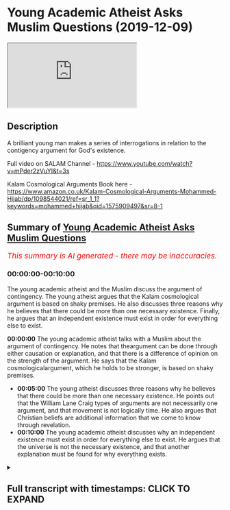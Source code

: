 # Young Academic Atheist Asks Muslim Questions (2019-12-09)

<iframe loading='lazy' allow='autoplay' src='https://www.youtube.com/embed/dFg443_BlQ8'></iframe>

## Description

A brilliant young man makes a series of interrogations in relation to the contigency argument for God's existence.

Full video on SALAM Channel - https://www.youtube.com/watch?v=mPder2zVuYI&t=3s

Kalam Cosmological Arguments Book here - https://www.amazon.co.uk/Kalam-Cosmological-Arguments-Mohammed-Hijab/dp/1098544021/ref=sr_1_1?keywords=mohammed+hijab&qid=1575909497&sr=8-1

## Summary of [Young Academic Atheist Asks Muslim Questions](https://www.youtube.com/watch?v=dFg443_BlQ8)


*<span style="color:red; font-size:125%">This summary is AI generated - there may be inaccuracies</span>. [](/)*

### <a onclick="modifyYTiframeseektime('0')">00:00:00-00:10:00</a>

The young academic atheist and the Muslim discuss the argument of contingency. The young atheist argues that the Kalam cosmological argument is based on shaky premises. He also discusses three reasons why he believes that there could be more than one necessary existence. Finally, he argues that an independent existence must exist in order for everything else to exist.

**<a onclick="modifyYTiframeseektime('0')">00:00:00</a>** The young academic atheist talks with a Muslim about the argument of contingency. He notes that theargument can be done through either causation or explanation, and that there is a difference of opinion on the strength of the argument. He says that the Kalam cosmologicalargument, which he holds to be stronger, is based on shaky premises.
* **<a onclick="modifyYTiframeseektime('300')">00:05:00</a>** The young atheist discusses three reasons why he believes that there could be more than one necessary existence. He points out that the William Lane Craig types of arguments are not necessarily one argument, and that movement is not logically time. He also argues that Christian beliefs are additional information that we come to know through revelation.
* **<a onclick="modifyYTiframeseektime('600')">00:10:00</a>** The young academic atheist discusses why an independent existence must exist in order for everything else to exist. He argues that the universe is not the necessary existence, and that another explanation must be found for why everything exists.

<details><summary><h2>Full transcript with timestamps: CLICK TO EXPAND</h2></summary>

<a onclick="modifyYTiframeseektime('8')">0:00:08</a> salamualikum' when I met you I better  
<a onclick="modifyYTiframeseektime('9')">0:00:09</a> care to pose this isn't dear friends  
<a onclick="modifyYTiframeseektime('11')">0:00:11</a> online EFT we have Jacob handsome man  
<a onclick="modifyYTiframeseektime('14')">0:00:14</a> charismatic his defense is impregnable  
<a onclick="modifyYTiframeseektime('18')">0:00:18</a> on my right we have a boy jockey so we  
<a onclick="modifyYTiframeseektime('24')">0:00:24</a> have my mini jab and Paulo Jacob Jacob  
<a onclick="modifyYTiframeseektime('26')">0:00:26</a> are smoking some couple of weeks ago  
<a onclick="modifyYTiframeseektime('27')">0:00:27</a> about contingency and he just wants to  
<a onclick="modifyYTiframeseektime('29')">0:00:29</a> ask me some questions I'm gonna be back  
<a onclick="modifyYTiframeseektime('36')">0:00:36</a> I'll give it to him I'll give it to him  
<a onclick="modifyYTiframeseektime('43')">0:00:43</a> so can you introduce yourself tell me  
<a onclick="modifyYTiframeseektime('46')">0:00:46</a> what who you are what you support what  
<a onclick="modifyYTiframeseektime('48')">0:00:48</a> your background is and why you wanted to  
<a onclick="modifyYTiframeseektime('50')">0:00:50</a> talk to me I've been wanting to meet a  
<a onclick="modifyYTiframeseektime('62')">0:01:02</a> little bit of a fan boy and I disagree  
<a onclick="modifyYTiframeseektime('65')">0:01:05</a> with pretty much everything he says but  
<a onclick="modifyYTiframeseektime('66')">0:01:06</a> in terms of a sort of intellectually  
<a onclick="modifyYTiframeseektime('68')">0:01:08</a> debating type fella he's a bit of a bit  
<a onclick="modifyYTiframeseektime('72')">0:01:12</a> of a hero of mine especially after  
<a onclick="modifyYTiframeseektime('73')">0:01:13</a> watching to be honest I don't fit cosmic  
<a onclick="modifyYTiframeseektime('75')">0:01:15</a> skeptic corazon in that the paper  
<a onclick="modifyYTiframeseektime('77')">0:01:17</a> reviews to be honest with general  
<a onclick="modifyYTiframeseektime('82')">0:01:22</a> non-believer libertarian nationalist  
<a onclick="modifyYTiframeseektime('85')">0:01:25</a> type as well but against against anyone  
<a onclick="modifyYTiframeseektime('92')">0:01:32</a> who's to support violence well i think i  
<a onclick="modifyYTiframeseektime('94')">0:01:34</a> find that i reconcile I love Tommy very  
<a onclick="modifyYTiframeseektime('97')">0:01:37</a> easily although he's a violent person  
<a onclick="modifyYTiframeseektime('98')">0:01:38</a> nothing yet he made some mistakes in his  
<a onclick="modifyYTiframeseektime('100')">0:01:40</a> past but I think he's a very good man I  
<a onclick="modifyYTiframeseektime('101')">0:01:41</a> think he's fighting for England as I do  
<a onclick="modifyYTiframeseektime('104')">0:01:44</a> for a lot of someone who's described me  
<a onclick="modifyYTiframeseektime('109')">0:01:49</a> as a hero and Tim Robinson is a urinal  
<a onclick="modifyYTiframeseektime('111')">0:01:51</a> is a very possible in very different  
<a onclick="modifyYTiframeseektime('114')">0:01:54</a> whoa all right so you said you read my  
<a onclick="modifyYTiframeseektime('117')">0:01:57</a> book  
<a onclick="modifyYTiframeseektime('117')">0:01:57</a> I wanna come inside so what kind of  
<a onclick="modifyYTiframeseektime('120')">0:02:00</a> we'll talk about Kalam cosmological  
<a onclick="modifyYTiframeseektime('122')">0:02:02</a> arguments well I'll make the kind of  
<a onclick="modifyYTiframeseektime('124')">0:02:04</a> what's referred to as the argument of  
<a onclick="modifyYTiframeseektime('126')">0:02:06</a> contingency yeah - yeah  
<a onclick="modifyYTiframeseektime('128')">0:02:08</a> what Leibniz is who kind of he's my main  
<a onclick="modifyYTiframeseektime('131')">0:02:11</a> proponent now yeah well Aristotle had  
<a onclick="modifyYTiframeseektime('134')">0:02:14</a> his own version right the Greeks had  
<a onclick="modifyYTiframeseektime('136')">0:02:16</a> their own version yet the Arabs and then  
<a onclick="modifyYTiframeseektime('138')">0:02:18</a> the Enlightenment all right so what were  
<a onclick="modifyYTiframeseektime('141')">0:02:21</a> your thoughts on the argument can you  
<a onclick="modifyYTiframeseektime('143')">0:02:23</a> summarize what you understand from okay  
<a onclick="modifyYTiframeseektime('145')">0:02:25</a> so as I understand it thank you it's  
<a onclick="modifyYTiframeseektime('147')">0:02:27</a> sort of it's basically Aquinas its Third  
<a onclick="modifyYTiframeseektime('149')">0:02:29</a> Way isn't it he's I think it's his third  
<a onclick="modifyYTiframeseektime('151')">0:02:31</a> way he says he he says I think yeah and  
<a onclick="modifyYTiframeseektime('153')">0:02:33</a> I'm glad that sort of adapted it from  
<a onclick="modifyYTiframeseektime('154')">0:02:34</a> him he says there are contingent things  
<a onclick="modifyYTiframeseektime('156')">0:02:36</a> or possible existences in this world and  
<a onclick="modifyYTiframeseektime('159')">0:02:39</a> obviously everything needs to have some  
<a onclick="modifyYTiframeseektime('162')">0:02:42</a> sort of cause otherwise it wouldn't be  
<a onclick="modifyYTiframeseektime('163')">0:02:43</a> contingent and this must be basically a  
<a onclick="modifyYTiframeseektime('166')">0:02:46</a> chain of causality terminating in a  
<a onclick="modifyYTiframeseektime('168')">0:02:48</a> necessary being and we the Christian or  
<a onclick="modifyYTiframeseektime('170')">0:02:50</a> the Muslim cause that being God correct  
<a onclick="modifyYTiframeseektime('173')">0:02:53</a> me nervous yes you're right some extent  
<a onclick="modifyYTiframeseektime('176')">0:02:56</a> there are two ways there's two ways of  
<a onclick="modifyYTiframeseektime('177')">0:02:57</a> doing contingency right one of them is  
<a onclick="modifyYTiframeseektime('181')">0:03:01</a> through causality and the other one is  
<a onclick="modifyYTiframeseektime('182')">0:03:02</a> through explanation that's traditionally  
<a onclick="modifyYTiframeseektime('185')">0:03:05</a> so in other words there the contingency  
<a onclick="modifyYTiframeseektime('187')">0:03:07</a> argument or what I think I think it is a  
<a onclick="modifyYTiframeseektime('191')">0:03:11</a> Kalam cosmological argument as well yeah  
<a onclick="modifyYTiframeseektime('193')">0:03:13</a> I disagree with that yeah there's a  
<a onclick="modifyYTiframeseektime('195')">0:03:15</a> difference of opinion on either way it  
<a onclick="modifyYTiframeseektime('198')">0:03:18</a> can either be done from close ality or  
<a onclick="modifyYTiframeseektime('200')">0:03:20</a> it can be done through a explanation it  
<a onclick="modifyYTiframeseektime('203')">0:03:23</a> doesn't need causation right but yeah  
<a onclick="modifyYTiframeseektime('206')">0:03:26</a> you could go through that way and say  
<a onclick="modifyYTiframeseektime('208')">0:03:28</a> okay well if you believe in there's an  
<a onclick="modifyYTiframeseektime('210')">0:03:30</a> effect  
<a onclick="modifyYTiframeseektime('211')">0:03:31</a> a priori as well as cosmologically like  
<a onclick="modifyYTiframeseektime('215')">0:03:35</a> in other words things in the  
<a onclick="modifyYTiframeseektime('217')">0:03:37</a> cosmological environment which are  
<a onclick="modifyYTiframeseektime('219')">0:03:39</a> affected by something have a course a  
<a onclick="modifyYTiframeseektime('222')">0:03:42</a> phenomena which has something that  
<a onclick="modifyYTiframeseektime('225')">0:03:45</a> brought rise to it which is the textbook  
<a onclick="modifyYTiframeseektime('228')">0:03:48</a> definition of the course hi basically  
<a onclick="modifyYTiframeseektime('233')">0:03:53</a> has a course that phenomena has a cause  
<a onclick="modifyYTiframeseektime('235')">0:03:55</a> if you believe in that a priori or if  
<a onclick="modifyYTiframeseektime('238')">0:03:58</a> you believe in that even from a  
<a onclick="modifyYTiframeseektime('239')">0:03:59</a> cosmological perspective you could argue  
<a onclick="modifyYTiframeseektime('241')">0:04:01</a> that well then they have to have a first  
<a onclick="modifyYTiframeseektime('244')">0:04:04</a> cause or whatever right but that's not  
<a onclick="modifyYTiframeseektime('246')">0:04:06</a> the only way of doing contingency so you  
<a onclick="modifyYTiframeseektime('248')">0:04:08</a> can do it through dependents as well  
<a onclick="modifyYTiframeseektime('252')">0:04:12</a> yeah yeah so what what do you think  
<a onclick="modifyYTiframeseektime('255')">0:04:15</a> about their argument about the  
<a onclick="modifyYTiframeseektime('257')">0:04:17</a> dependency one yeah yeah so I separate  
<a onclick="modifyYTiframeseektime('260')">0:04:20</a> that by the way from the clan the kalam  
<a onclick="modifyYTiframeseektime('262')">0:04:22</a> I hold to be the sort of traditional one  
<a onclick="modifyYTiframeseektime('263')">0:04:23</a> the Craig popularized the sort of you  
<a onclick="modifyYTiframeseektime('266')">0:04:26</a> whatever it begins to exist as cause  
<a onclick="modifyYTiframeseektime('268')">0:04:28</a> universe began to exist therefore  
<a onclick="modifyYTiframeseektime('269')">0:04:29</a> therefore God basically and then the  
<a onclick="modifyYTiframeseektime('271')">0:04:31</a> contingency one I think I think it's  
<a onclick="modifyYTiframeseektime('274')">0:04:34</a> stronger to be honest of you I mean the  
<a onclick="modifyYTiframeseektime('275')">0:04:35</a> Kalam really is on shaky ground on both  
<a onclick="modifyYTiframeseektime('278')">0:04:38</a> its premises but the contingency one is  
<a onclick="modifyYTiframeseektime('279')">0:04:39</a> more it's much more impressive because  
<a onclick="modifyYTiframeseektime('281')">0:04:41</a> at face value it does seem as if okay  
<a onclick="modifyYTiframeseektime('284')">0:04:44</a> you know an infinite regression seems  
<a onclick="modifyYTiframeseektime('286')">0:04:46</a> incompatible with everything that we  
<a onclick="modifyYTiframeseektime('288')">0:04:48</a> understand about the world and so it  
<a onclick="modifyYTiframeseektime('291')">0:04:51</a> sort of it seems very reasonable to say  
<a onclick="modifyYTiframeseektime('293')">0:04:53</a> yes this this must terminate somewhere  
<a onclick="modifyYTiframeseektime('295')">0:04:55</a> in necessity I think it's a bit of a  
<a onclick="modifyYTiframeseektime('298')">0:04:58</a> leap that they then call that God so  
<a onclick="modifyYTiframeseektime('300')">0:05:00</a> people like David Toombs said no why  
<a onclick="modifyYTiframeseektime('301')">0:05:01</a> can't it be I think I was using the  
<a onclick="modifyYTiframeseektime('303')">0:05:03</a> persona of Cleon theis he said like  
<a onclick="modifyYTiframeseektime('305')">0:05:05</a> although he said he says first to his  
<a onclick="modifyYTiframeseektime('309')">0:05:09</a> debate he says first first of all you  
<a onclick="modifyYTiframeseektime('312')">0:05:12</a> know you're assuming that there is  
<a onclick="modifyYTiframeseektime('313')">0:05:13</a> something necessary being a no hehe t he  
<a onclick="modifyYTiframeseektime('315')">0:05:15</a> doubts whether you can even use the term  
<a onclick="modifyYTiframeseektime('317')">0:05:17</a> necessary with us having any coherent  
<a onclick="modifyYTiframeseektime('319')">0:05:19</a> meaning and then he says okay suppose  
<a onclick="modifyYTiframeseektime('321')">0:05:21</a> suppose there is he says why can't this  
<a onclick="modifyYTiframeseektime('324')">0:05:24</a> just be the totality of the universe and  
<a onclick="modifyYTiframeseektime('326')">0:05:26</a> then so for me there's several issues  
<a onclick="modifyYTiframeseektime('328')">0:05:28</a> with it it says for one if there is  
<a onclick="modifyYTiframeseektime('330')">0:05:30</a> something necessary okay it could just  
<a onclick="modifyYTiframeseektime('332')">0:05:32</a> be the totality of all that exists I  
<a onclick="modifyYTiframeseektime('334')">0:05:34</a> realize there's problems with analyst  
<a onclick="modifyYTiframeseektime('335')">0:05:35</a> per implanted pattern argument you make  
<a onclick="modifyYTiframeseektime('337')">0:05:37</a> one could simply be that there that  
<a onclick="modifyYTiframeseektime('340')">0:05:40</a> there are just contingent things okay  
<a onclick="modifyYTiframeseektime('342')">0:05:42</a> and it doesn't seem like sort of logical  
<a onclick="modifyYTiframeseektime('345')">0:05:45</a> you know 100% that there must be  
<a onclick="modifyYTiframeseektime('346')">0:05:46</a> something necessary see well I say these  
<a onclick="modifyYTiframeseektime('351')">0:05:51</a> are the two main the other problem is  
<a onclick="modifyYTiframeseektime('352')">0:05:52</a> from an objective is going to be right  
<a onclick="modifyYTiframeseektime('354')">0:05:54</a> we might say you know necessary could is  
<a onclick="modifyYTiframeseektime('357')">0:05:57</a> anything that you you couldn't conceive  
<a onclick="modifyYTiframeseektime('360')">0:06:00</a> like you couldn't conceive otherwise  
<a onclick="modifyYTiframeseektime('362')">0:06:02</a> like some people say no the planet  
<a onclick="modifyYTiframeseektime('365')">0:06:05</a> Jupiter is actually necessary and you  
<a onclick="modifyYTiframeseektime('367')">0:06:07</a> might say are you can conceive of a  
<a onclick="modifyYTiframeseektime('369')">0:06:09</a> planet Jupiter not being there I can you  
<a onclick="modifyYTiframeseektime('371')">0:06:11</a> really is impossible to I'm not sure if  
<a onclick="modifyYTiframeseektime('374')">0:06:14</a> you can conceive of a universe in which  
<a onclick="modifyYTiframeseektime('375')">0:06:15</a> there are things that are not there  
<a onclick="modifyYTiframeseektime('377')">0:06:17</a> which leads me to believe maybe there  
<a onclick="modifyYTiframeseektime('379')">0:06:19</a> are more than one necessary existences  
<a onclick="modifyYTiframeseektime('382')">0:06:22</a> so that's about three arguments in one  
<a onclick="modifyYTiframeseektime('384')">0:06:24</a> all right so the first thing you  
<a onclick="modifyYTiframeseektime('386')">0:06:26</a> mentioned was that the first thing you  
<a onclick="modifyYTiframeseektime('388')">0:06:28</a> mentioned was the the William Lane Craig  
<a onclick="modifyYTiframeseektime('390')">0:06:30</a> types of modes both he wrote a book in  
<a onclick="modifyYTiframeseektime('392')">0:06:32</a> 79 called Kalam cosmological argument  
<a onclick="modifyYTiframeseektime('394')">0:06:34</a> why would he still Carolyn because words  
<a onclick="modifyYTiframeseektime('396')">0:06:36</a> go give us so with that the reason why I  
<a onclick="modifyYTiframeseektime('399')">0:06:39</a> called it that is to show that this is  
<a onclick="modifyYTiframeseektime('401')">0:06:41</a> not one argument right they wonder  
<a onclick="modifyYTiframeseektime('409')">0:06:49</a> William Lane Craig focuses on is the has  
<a onclick="modifyYTiframeseektime('412')">0:06:52</a> alien was but even as early in his most  
<a onclick="modifyYTiframeseektime('415')">0:06:55</a> famous book at horrific philosopher  
<a onclick="modifyYTiframeseektime('417')">0:06:57</a> which is the incoherence of the  
<a onclick="modifyYTiframeseektime('419')">0:06:59</a> philosophers good even he he postulates  
<a onclick="modifyYTiframeseektime('423')">0:07:03</a> more than one argument which is so he  
<a onclick="modifyYTiframeseektime('426')">0:07:06</a> makes an argument from movement which is  
<a onclick="modifyYTiframeseektime('427')">0:07:07</a> quite similar to you talking about - he  
<a onclick="modifyYTiframeseektime('431')">0:07:11</a> says look he says that  
<a onclick="modifyYTiframeseektime('433')">0:07:13</a> for example this is one of his other  
<a onclick="modifyYTiframeseektime('435')">0:07:15</a> because you talked about one of his  
<a onclick="modifyYTiframeseektime('436')">0:07:16</a> arguments he mentioned it someone of his  
<a onclick="modifyYTiframeseektime('437')">0:07:17</a> book he says everything that begins to  
<a onclick="modifyYTiframeseektime('439')">0:07:19</a> exist has a cause the universe began to  
<a onclick="modifyYTiframeseektime('441')">0:07:21</a> die l'm by the way the universe is not a  
<a onclick="modifyYTiframeseektime('444')">0:07:24</a> good translation of what the hell he  
<a onclick="modifyYTiframeseektime('445')">0:07:25</a> actually said he says the world hasn't  
<a onclick="modifyYTiframeseektime('447')">0:07:27</a> began to exist not the universe the  
<a onclick="modifyYTiframeseektime('450')">0:07:30</a> universe is a new term right so he says  
<a onclick="modifyYTiframeseektime('452')">0:07:32</a> Allah eylem  
<a onclick="modifyYTiframeseektime('453')">0:07:33</a> or the the world began to exist  
<a onclick="modifyYTiframeseektime('455')">0:07:35</a> therefore the world hasn't course right  
<a onclick="modifyYTiframeseektime('458')">0:07:38</a> so it William Lane Craig latched on to  
<a onclick="modifyYTiframeseektime('461')">0:07:41</a> this he makes all his make if you see  
<a onclick="modifyYTiframeseektime('463')">0:07:43</a> William Lane Craig argue that's he  
<a onclick="modifyYTiframeseektime('465')">0:07:45</a> that's like necessarily made that  
<a onclick="modifyYTiframeseektime('467')">0:07:47</a> argument and more than that argument so  
<a onclick="modifyYTiframeseektime('469')">0:07:49</a> for example he said look one of his  
<a onclick="modifyYTiframeseektime('471')">0:07:51</a> arguments I made which is also a  
<a onclick="modifyYTiframeseektime('472')">0:07:52</a> cosmological argument because a  
<a onclick="modifyYTiframeseektime('474')">0:07:54</a> cosmological argument is an argument  
<a onclick="modifyYTiframeseektime('475')">0:07:55</a> that makes reference to the cosmos  
<a onclick="modifyYTiframeseektime('478')">0:07:58</a> literally to the world around us he said  
<a onclick="modifyYTiframeseektime('481')">0:08:01</a> look he said that movement is really  
<a onclick="modifyYTiframeseektime('484')">0:08:04</a> what is its time and movement the time  
<a onclick="modifyYTiframeseektime('489')">0:08:09</a> has paid he says look he says that if  
<a onclick="modifyYTiframeseektime('492')">0:08:12</a> you believe in movement he made an  
<a onclick="modifyYTiframeseektime('494')">0:08:14</a> argument for movement the first mover  
<a onclick="modifyYTiframeseektime('495')">0:08:15</a> argument which is the same argument as I  
<a onclick="modifyYTiframeseektime('497')">0:08:17</a> started to say if you believe in time he  
<a onclick="modifyYTiframeseektime('499')">0:08:19</a> believed in movement so long as there is  
<a onclick="modifyYTiframeseektime('501')">0:08:21</a> time there is movement and if there is  
<a onclick="modifyYTiframeseektime('503')">0:08:23</a> and if and if there is movement there  
<a onclick="modifyYTiframeseektime('505')">0:08:25</a> must be a mover that's another argument  
<a onclick="modifyYTiframeseektime('507')">0:08:27</a> right so the argument i Rossella made  
<a onclick="modifyYTiframeseektime('509')">0:08:29</a> the argument has Allah made the argument  
<a onclick="modifyYTiframeseektime('512')">0:08:32</a> I V Sanders didn't reject the argument  
<a onclick="modifyYTiframeseektime('514')">0:08:34</a> what Abby said is not about that in his  
<a onclick="modifyYTiframeseektime('516')">0:08:36</a> book he said look he suggests if you eat  
<a onclick="modifyYTiframeseektime('519')">0:08:39</a> and this is a good point I'll be son I  
<a onclick="modifyYTiframeseektime('521')">0:08:41</a> said just because there's a first mover  
<a onclick="modifyYTiframeseektime('523')">0:08:43</a> it doesn't necessarily  
<a onclick="modifyYTiframeseektime('527')">0:08:47</a> is the cause of everything that exists  
<a onclick="modifyYTiframeseektime('528')">0:08:48</a> yes so you can believe in a DA stick  
<a onclick="modifyYTiframeseektime('531')">0:08:51</a> first mover yeah you can believe in the  
<a onclick="modifyYTiframeseektime('533')">0:08:53</a> Albert Einstein grab anyway the first  
<a onclick="modifyYTiframeseektime('535')">0:08:55</a> mover argument may it may give us  
<a onclick="modifyYTiframeseektime('538')">0:08:58</a> evidence that there were there was in  
<a onclick="modifyYTiframeseektime('540')">0:09:00</a> fact a first mover or an eternal mover  
<a onclick="modifyYTiframeseektime('542')">0:09:02</a> however it doesn't give us evidence that  
<a onclick="modifyYTiframeseektime('544')">0:09:04</a> that move has intelligence without that  
<a onclick="modifyYTiframeseektime('546')">0:09:06</a> mover is equivalent to make chart from  
<a onclick="modifyYTiframeseektime('547')">0:09:07</a> the isn't it absolutely yes now all of  
<a onclick="modifyYTiframeseektime('550')">0:09:10</a> the argument look I'll be frank with you  
<a onclick="modifyYTiframeseektime('551')">0:09:11</a> the maximum we can prove from a logical  
<a onclick="modifyYTiframeseektime('553')">0:09:13</a> perspective is deistic really  
<a onclick="modifyYTiframeseektime('556')">0:09:16</a> yeah if you put a look if you if you  
<a onclick="modifyYTiframeseektime('561')">0:09:21</a> define theism as a as a personal God  
<a onclick="modifyYTiframeseektime('564')">0:09:24</a> then you cut there's no real first  
<a onclick="modifyYTiframeseektime('567')">0:09:27</a> principles you can use to establish them  
<a onclick="modifyYTiframeseektime('569')">0:09:29</a> here's what we say we say as Muslims is  
<a onclick="modifyYTiframeseektime('571')">0:09:31</a> that our fundamental foundational  
<a onclick="modifyYTiframeseektime('573')">0:09:33</a> definition of God doesn't depend  
<a onclick="modifyYTiframeseektime('575')">0:09:35</a> necessarily on a personal God that's  
<a onclick="modifyYTiframeseektime('578')">0:09:38</a> additional information that we've got  
<a onclick="modifyYTiframeseektime('580')">0:09:40</a> Christian yeah  
<a onclick="modifyYTiframeseektime('582')">0:09:42</a> that's additional information that we  
<a onclick="modifyYTiframeseektime('584')">0:09:44</a> only come to know it's so facto through  
<a onclick="modifyYTiframeseektime('586')">0:09:46</a> revelation so look the necessary causes  
<a onclick="modifyYTiframeseektime('589')">0:09:49</a> this everything in the world is  
<a onclick="modifyYTiframeseektime('591')">0:09:51</a> dependent whether like this book is  
<a onclick="modifyYTiframeseektime('594')">0:09:54</a> dependent on the materials oh whatever  
<a onclick="modifyYTiframeseektime('596')">0:09:56</a> and it goes back and you can't have that  
<a onclick="modifyYTiframeseektime('599')">0:09:59</a> process not going back to something  
<a onclick="modifyYTiframeseektime('600')">0:10:00</a> which is necessary in other words  
<a onclick="modifyYTiframeseektime('602')">0:10:02</a> something which does not depend on  
<a onclick="modifyYTiframeseektime('604')">0:10:04</a> anything else simply simple as that so  
<a onclick="modifyYTiframeseektime('607')">0:10:07</a> you have to have an independent to have  
<a onclick="modifyYTiframeseektime('608')">0:10:08</a> all other dependent things if you want  
<a onclick="modifyYTiframeseektime('611')">0:10:11</a> to simplify the argument to the lowest  
<a onclick="modifyYTiframeseektime('612')">0:10:12</a> common multiple you have to have an  
<a onclick="modifyYTiframeseektime('614')">0:10:14</a> independent to have all other  
<a onclick="modifyYTiframeseektime('616')">0:10:16</a> dependencies what are the attributes of  
<a onclick="modifyYTiframeseektime('619')">0:10:19</a> that independent that independent must  
<a onclick="modifyYTiframeseektime('621')">0:10:21</a> be eternal because it couldn't be  
<a onclick="modifyYTiframeseektime('623')">0:10:23</a> conceived of any other way at any other  
<a onclick="modifyYTiframeseektime('625')">0:10:25</a> time so it has to be like that forever  
<a onclick="modifyYTiframeseektime('627')">0:10:27</a> in the past put a pre-eternal and  
<a onclick="modifyYTiframeseektime('630')">0:10:30</a> post-eternal it has to be necessary in  
<a onclick="modifyYTiframeseektime('632')">0:10:32</a> the fact that it can't be conceived of  
<a onclick="modifyYTiframeseektime('634')">0:10:34</a> any other way and it has to be this has  
<a onclick="modifyYTiframeseektime('638')">0:10:38</a> to be the reason for everything else  
<a onclick="modifyYTiframeseektime('639')">0:10:39</a> that exists the ultimate reason so your  
<a onclick="modifyYTiframeseektime('642')">0:10:42</a> objection that you mentioned about the  
<a onclick="modifyYTiframeseektime('644')">0:10:44</a> universe being the universe it's not  
<a onclick="modifyYTiframeseektime('645')">0:10:45</a> actually an objection because all you're  
<a onclick="modifyYTiframeseektime('647')">0:10:47</a> doing is you're saying that I believe in  
<a onclick="modifyYTiframeseektime('649')">0:10:49</a> an unnecessary since Canon can be can  
<a onclick="modifyYTiframeseektime('652')">0:10:52</a> exist what that necessary existence  
<a onclick="modifyYTiframeseektime('654')">0:10:54</a> could be the universe  
<a onclick="modifyYTiframeseektime('656')">0:10:56</a> so someone could say okay well so you  
<a onclick="modifyYTiframeseektime('658')">0:10:58</a> agree with the premise of the argument  
<a onclick="modifyYTiframeseektime('659')">0:10:59</a> that you just agree with the nature of  
<a onclick="modifyYTiframeseektime('661')">0:11:01</a> the necessary existence  
<a onclick="modifyYTiframeseektime('663')">0:11:03</a> so really the postulation which is what  
<a onclick="modifyYTiframeseektime('665')">0:11:05</a> Bertrand Russell kind of alluded to  
<a onclick="modifyYTiframeseektime('667')">0:11:07</a> himself and others as well that you know  
<a onclick="modifyYTiframeseektime('669')">0:11:09</a> the universes is the necessary existence  
<a onclick="modifyYTiframeseektime('671')">0:11:11</a> is not I think it comes from yes because  
<a onclick="modifyYTiframeseektime('675')">0:11:15</a> he came before but you the point is that  
<a onclick="modifyYTiframeseektime('677')">0:11:17</a> if you say that it's not a rejection of  
<a onclick="modifyYTiframeseektime('679')">0:11:19</a> the argument then you see the point so  
<a onclick="modifyYTiframeseektime('682')">0:11:22</a> you accept the argument but you just  
<a onclick="modifyYTiframeseektime('684')">0:11:24</a> have a different nature you have a  
<a onclick="modifyYTiframeseektime('685')">0:11:25</a> different understanding of what could be  
<a onclick="modifyYTiframeseektime('687')">0:11:27</a> right yes I wouldn't use the word go out  
<a onclick="modifyYTiframeseektime('691')">0:11:31</a> the necessary so at this point that's  
<a onclick="modifyYTiframeseektime('695')">0:11:35</a> not a rejection it's not it's not an  
<a onclick="modifyYTiframeseektime('697')">0:11:37</a> objection to the argument or a rejection  
<a onclick="modifyYTiframeseektime('699')">0:11:39</a> of the ugh yeah you agree the argument  
<a onclick="modifyYTiframeseektime('701')">0:11:41</a> but it's okay it could be the universe  
<a onclick="modifyYTiframeseektime('702')">0:11:42</a> oh no problem so now we won't rule the  
<a onclick="modifyYTiframeseektime('704')">0:11:44</a> universe out but for now we'll explain  
<a onclick="modifyYTiframeseektime('706')">0:11:46</a> why it won't be the universe in a second  
<a onclick="modifyYTiframeseektime('708')">0:11:48</a> right but for now but let's agree that  
<a onclick="modifyYTiframeseektime('710')">0:11:50</a> first of all you accept that there must  
<a onclick="modifyYTiframeseektime('712')">0:11:52</a> be a necessary existence  
</details>